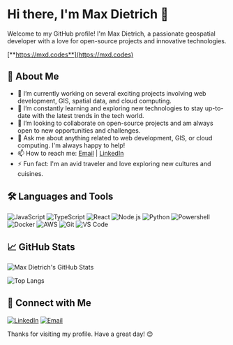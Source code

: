 # Hi there, I'm Max Dietrich 👋

Welcome to my GitHub profile! I'm Max Dietrich, a passionate geospatial developer with a love for open-source projects and innovative technologies.

[**https://mxd.codes**](https://mxd.codes)

## 🚀 About Me

- 🔭 I’m currently working on several exciting projects involving web development, GIS, spatial data, and cloud computing.
- 🌱 I’m constantly learning and exploring new technologies to stay up-to-date with the latest trends in the tech world.
- 👯 I’m looking to collaborate on open-source projects and am always open to new opportunities and challenges.
- 💬 Ask me about anything related to web development, GIS, or cloud computing. I'm always happy to help!
- 📫 How to reach me: [Email](mailto:mail@mxd.codes) | [LinkedIn](https://www.linkedin.com/in/maxdiet/)
- ⚡ Fun fact: I'm an avid traveler and love exploring new cultures and cuisines.

## 🛠️ Languages and Tools

![JavaScript](https://img.shields.io/badge/-JavaScript-000?&logo=JavaScript)
![TypeScript](https://img.shields.io/badge/-TypeScript-000?&logo=TypeScript)
![React](https://img.shields.io/badge/-React-000?&logo=React)
![Node.js](https://img.shields.io/badge/-Node.js-000?&logo=Node.js)
![Python](https://img.shields.io/badge/-Python-000?&logo=Python)
![Powershell](https://img.shields.io/badge/-Powershell-000?&logo=Powershell)
![Docker](https://img.shields.io/badge/-Docker-000?&logo=Docker)
![AWS](https://img.shields.io/badge/-AWS-000?&logo=Amazon-AWS)
![Git](https://img.shields.io/badge/-Git-000?&logo=Git)
![VS Code](https://img.shields.io/badge/-VS%20Code-000?&logo=Visual-Studio-Code)

## 📈 GitHub Stats

![Max Dietrich's GitHub Stats](https://github-readme-stats.vercel.app/api?username=dietrichmax&show_icons=true&theme=dark)

![Top Langs](https://github-readme-stats.vercel.app/api/top-langs/?username=dietrichmax&layout=compact&theme=dark)

## 🔗 Connect with Me

<p align="left">
  <a href="https://www.linkedin.com/in/maxdiet/" target="blank"><img align="center" src="https://img.shields.io/badge/-LinkedIn-000?&logo=LinkedIn" alt="LinkedIn"/></a>
  <a href="mailto:mail@mxd.codes" target="blank"><img align="center" src="https://img.shields.io/badge/-Email-000?&logo=Gmail" alt="Email"/></a>
</p>

Thanks for visiting my profile. Have a great day! 😊
